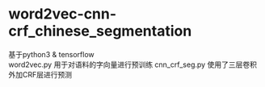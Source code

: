 # word2vec-cnn-crf_chinese_segmentation  
基于python3 & tensorflow    
word2vec.py 用于对语料的字向量进行预训练
cnn_crf_seg.py 使用了三层卷积外加CRF层进行预测
